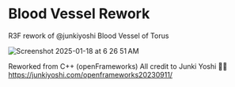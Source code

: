 # Blood Vessel Rework

R3F rework of @junkiyoshi Blood Vessel of Torus

![Screenshot 2025-01-18 at 6 26 51 AM](https://github.com/user-attachments/assets/8fde38db-b1d0-45dd-ace2-072713c730bc)

Reworked from C++ (openFrameworks)
All credit to Junki Yoshi 🙏🏾
https://junkiyoshi.com/openframeworks20230911/
